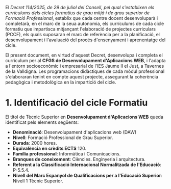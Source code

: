 El *Decret 114/2025, de 29 de juliol del Consell, pel qual s'establixen els currículums dels cicles formatius de grau mitjà i de grau superior de Formació Professional*, establix que cada centre docent desenvoluparà i completarà, en el marc de la seua autonomia, els currículums de cada  cicle formatiu que impartisca mitjançant l'elaboració de projectes curriculars (PCCF), els quals suposaran el marc de referència per a la planificació, el desenvolupament i l'avaluació del procés d'ensenyament i aprenentatge del cicle. 

El present document, en virtud d'aquest Decret, desenvolupa i completa el currículum per al **CFGS de Desenvolupament d'Aplicacions WEB**, i l'adapta a l'entorn socioeconòmic i empresarial de l'IES Jaume II el Just, a Tavernes de la Valldigna. Les programacions didàctiques de cada mòdul professional s'elaboraran tenint en compte aquest projecte, assegurant la coherència pedagògica i metodològica en la impartició del cicle.

# 1. Identificació del cicle Formatiu

<!-- 
El  primer  requeriment  d'un  projecte  curricular  és  la  identificació.  Per  a  això  serà necessari especificar la denominació oficial, la família professional i qualsevol dada que identifique el cicle formatiu desenrotllat en el projecte. A més, és necessari concretar el centre educatiu que el desplega amb la seua localització i l'equip educatiu responsable. 
-->

El títol de Tècnic Superior en **Desenvolupament d'Aplicacions WEB** queda identificat pels elements següents:

* **Denominació**: Desenvolupament d'aplicacions web (DAW)
* **Nivell**: Formació Professional de Grau Superior.
* **Durada**: 2000 hores.
* **Equivalència en crèdits ECTS** 120.
* **Família professional**: Informàtica i Comunicacions.
* **Branques de coneixement**: Ciències. Enginyeria i arquitectura.
* **Referent a la Classificació Internacional Normalitzada de l'Educació**: P-5.5.4.
* **Nivell del Marc Espanyol de Qualificacions per a l'Educació Superior**: Nivell 1 Tècnic Superior.
